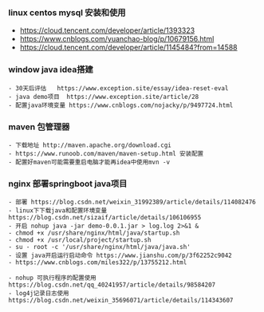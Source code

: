 
### linux centos mysql 安装和使用
  - https://cloud.tencent.com/developer/article/1393323
  - https://www.cnblogs.com/yuanchao-blog/p/10679156.html
  - https://cloud.tencent.com/developer/article/1145484?from=14588

### window java idea搭建
    - 30天后评估   https://www.exception.site/essay/idea-reset-eval
    - java demo项目  https://www.exception.site/article/28
    - 配置java环境变量 https://www.cnblogs.com/nojacky/p/9497724.html
###    maven 包管理器 
    - 下载地址 http://maven.apache.org/download.cgi
    - https://www.runoob.com/maven/maven-setup.html 安装配置
    - 配置好maven可能需要重启电脑才能再idea中使用mvn -v
### nginx 部署springboot java项目
    - 部署 https://blog.csdn.net/weixin_31992389/article/details/114082476    
    - linux下下载java和配置环境变量 https://blog.csdn.net/sizaif/article/details/106106955
    - 开启 nohup java -jar demo-0.0.1.jar > log.log 2>&1 &
    - chmod +x /usr/share/nginx/html/java/startup.sh
    - chmod +x /usr/local/project/startup.sh
    - su - root -c '/usr/share/nginx/html/java/java.sh'
    - 设置 java开启运行启动命令 https://www.jianshu.com/p/3f62252c9042
    - https://www.cnblogs.com/miles322/p/13755212.html

    - nohup 可执行程序的配置使用 https://blog.csdn.net/qq_40241957/article/details/98584207
    - log4j记录日志使用 https://blog.csdn.net/weixin_35696071/article/details/114343607